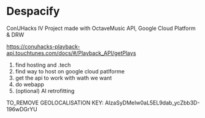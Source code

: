 # Despacify
ConUHacks IV Project made with OctaveMusic API, Google Cloud Platform &amp; DRW

https://conuhacks-playback-api.touchtunes.com/docs/#/Playback_API/getPlays

1) find hosting and .tech
2) find way to host on google cloud patlforme
3) get the api to work with wath we want
4) do webapp
5) (optional) AI retrofitting

TO_REMOVE GEOLOCALISATION KEY: AIzaSyDMeIw0aL5EL9dab_ycZbb3D-196wDGrYU
